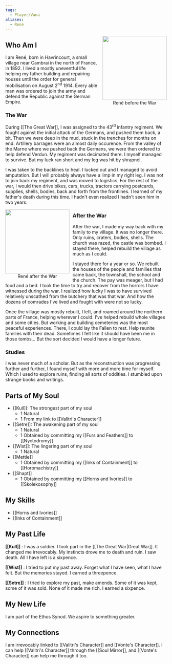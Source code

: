 ```yaml
---
tags:
  - Player/Vana
aliases:
  - René
---
```


<div style="float:right; padding-left: 10px;margin:0;text-align:center;">
<img src="/Characters/files/jeune_poilu-1.jpg"  width=200/><br>
René before the War
</div>

## Who Am I

I am René, born in Havrincourt, a small village near Cambrai in the north of France, in 1892. I lived a mostly uneventful life helping my father building and repairing houses until the order for general mobilisation on August 2<sup>nd</sup> 1914. Every able man was ordered to join the army and defend the Republic against the German Empire.

### The War

During [[The Great War]], I was assigned to the 43<sup>rd</sup> infantry regiment. We fought against the initial attack of the Germans, and pushed them back, a bit. Then we were deep in the mud, stuck in the trenches for months on end. Artillery barrages were an almost daily occurence. From the valley of the Marne where we pushed back the Germans, we were then ordered to help defend Verdun. My regiment was decimated there. I myself managed to survive. But my luck ran short and my leg was hit by shrapnel.

I was taken to the backlines to heal. I lucked out and I managed to avoid amputation. But I will probably always have a limp in my right leg. I was not to join back my regiment, and was moved to logistics. For the rest of the war, I would then drive bikes, cars, trucks, tractors carrying postcards, supplies, shells, bodies, back and forth from the frontlines. I learned of my father's death during this time. I hadn't even realized I hadn't seen him in two years.

<div style="float:left; padding-right: 10px;margin:0;text-align:center;">
<img src="/Characters/files/rene.jpg"  width=200/><br>
René after the War
</div>

### After the War

After the war, I made my way back with my family to my village. It was no longer there. Only ruins, craters, bodies, shells. The church was razed, the castle was bombed. I stayed there, helped rebuild the village as much as I could.

I stayed there for a year or so. We rebuilt the houses of the people and families that came back, the townshall, the school and the church. The pay was meager, but I had food and a bed. I took the time to try and recover from the horrors I have witnessed during the war. I realized how lucky I was to have survived relatively unscathed from the butchery that was that war. And how the dozens of comrades I've lived and fought with were not so lucky.

Once the village was mostly rebuilt, I left, and roamed around the northern parts of France, helping wherever I could. I've helped rebuild whole villages and some cities. But working and building cemeteries was the most peaceful experiences. There, I could lay the Fallen to rest. Help reunite families with their dead. Sometimes I felt like it should have been me in those tombs... But the sort decided I would have a longer future.

### Studies

I was never much of a scholar. But as the reconstruction was progressing further and further, I found myself with more and more time for myself. Which I used to explore ruins, finding all sorts of oddities. I  stumbled upon strange books and writings.

## Parts of My Soul

* [[Kull]]: The strongest part of my soul
	* 1 Natural
	* 1 From my link to [[Valitri's Character]]
* [[Setre]]: The awakening part of my soul
	* 1 Natural
	* 1 Obtained by committing my [[Furs and Feathers]] to [[Nyctodromy]]
* [[Wist]]: The lingering part of my soul
	* 1 Natural
* [[Mettle]]
	* 1 Obtained by committing my [[Inks of Containment]] to [[Horomachistry]]
* [[Shapt]]
	* 1 Obtained by committing my [[Horns and Ivories]] to [[Skolekosophy]]
 
## My Skills

* [[Horns and Ivories]]
* [[Inks of Containment]]

## My Past Life

**[[Kull]]** : I was a soldier. I took part in the [[The Great War|Great War]]. It changed me irrevocably. My instincts drove me to death and ruin. I saw death. All I have left is a sixpence.

**[[Wist]]** : I tried to put my past away. Forget what I have seen, what I have felt. But the memories stayed. I earned a threepence.

**[[Setre]]** : I tried to explore my past, make amends. Some of it was kept, some of it was sold. None of it made me rich. I earned a sixpence.

## My New Life

I am part of the Ethos Synod. We aspire to something greater.

## My Connections

I am irrevocably linked to [[Valitri's Character]] and [[Vonte's Character]]. I can help [[Valitri's Character]] through the [[Soul Mirror]], and [[Vonte's Character]] can help me through it too.
